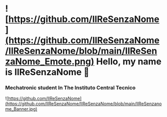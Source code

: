 # ![https://github.com/IlReSenzaNome](https://github.com/IlReSenzaNome/IlReSenzaNome/blob/main/IlReSenzaNome_Emote.png) Hello, my name is IlReSenzaNome 👋
### Mechatronic student In The Instituto Central Tecnico

![https://github.com/IlReSenzaNome](https://github.com/IlReSenzaNome/IlReSenzaNome/blob/main/IlReSenzanome_Banner.jpg)
